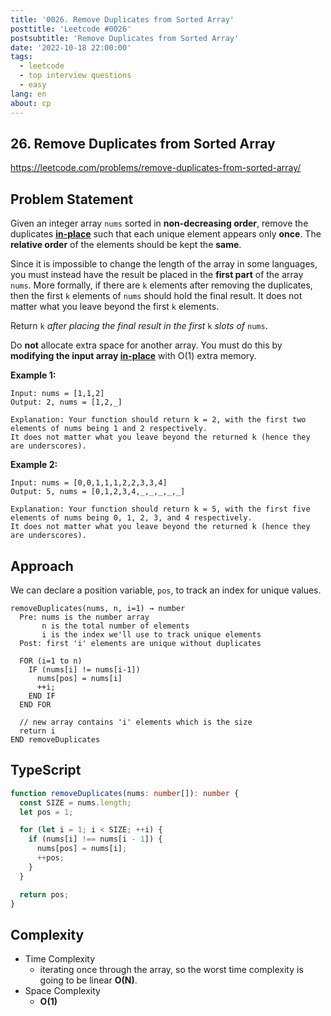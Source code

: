 ```yaml
---
title: '0026. Remove Duplicates from Sorted Array'
posttitle: 'Leetcode #0026'
postsubtitle: 'Remove Duplicates from Sorted Array'
date: '2022-10-18 22:00:00'
tags:
  - leetcode
  - top interview questions
  - easy
lang: en
about: cp
---
```


## 26. Remove Duplicates from Sorted Array

https://leetcode.com/problems/remove-duplicates-from-sorted-array/

## Problem Statement

Given an integer array `nums` sorted in **non-decreasing order**, remove the duplicates [**in-place**](https://en.wikipedia.org/wiki/In-place_algorithm) such that each unique element appears only **once**. The **relative order** of the elements should be kept the **same**.

Since it is impossible to change the length of the array in some languages, you must instead have the result be placed in the **first part** of the array `nums`. More formally, if there are `k` elements after removing the duplicates, then the first `k` elements of `nums` should hold the final result. It does not matter what you leave beyond the first `k` elements.

Return `k` _after placing the final result in the first_ `k` _slots of_ `nums`.

Do **not** allocate extra space for another array. You must do this by **modifying the input array [in-place](https://en.wikipedia.org/wiki/In-place_algorithm)** with O(1) extra memory.

**Example 1:**

```text
Input: nums = [1,1,2]
Output: 2, nums = [1,2,_]

Explanation: Your function should return k = 2, with the first two elements of nums being 1 and 2 respectively.
It does not matter what you leave beyond the returned k (hence they are underscores).
```

**Example 2:**

```text
Input: nums = [0,0,1,1,1,2,2,3,3,4]
Output: 5, nums = [0,1,2,3,4,_,_,_,_,_]

Explanation: Your function should return k = 5, with the first five elements of nums being 0, 1, 2, 3, and 4 respectively.
It does not matter what you leave beyond the returned k (hence they are underscores).
```

## Approach

We can declare a position variable, `pos`, to track an index for unique values.

```text
removeDuplicates(nums, n, i=1) → number
  Pre: nums is the number array
       n is the total number of elements
       i is the index we'll use to track unique elements
  Post: first 'i' elements are unique without duplicates

  FOR (i=1 to n)
    IF (nums[i] != nums[i-1])
      nums[pos] = nums[i]
      ++i;
    END IF
  END FOR

  // new array contains 'i' elements which is the size
  return i
END removeDuplicates
```

## TypeScript

```ts
function removeDuplicates(nums: number[]): number {
  const SIZE = nums.length;
  let pos = 1;

  for (let i = 1; i < SIZE; ++i) {
    if (nums[i] !== nums[i - 1]) {
      nums[pos] = nums[i];
      ++pos;
    }
  }

  return pos;
}
```

## Complexity

- Time Complexity
  - iterating once through the array, so the worst time complexity is going to be linear **O(N)**.
- Space Complexity
  - **O(1)**
